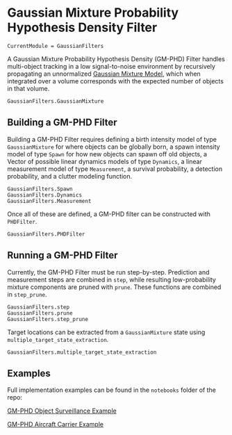 # Gaussian Mixture Probability Hypothesis Density Filter

```@meta
CurrentModule = GaussianFilters
```

A Gaussian Mixture Probability Hypothesis Density (GM-PHD) Filter handles multi-object tracking in a low signal-to-noise environment by recursively propagating an unnormalized [Gaussian Mixture Model](https://en.wikipedia.org/wiki/Mixture_model#Multivariate_Gaussian_mixture_model), which when integrated over a volume corresponds with the expected number of objects in that volume.

```@docs
GaussianFilters.GaussianMixture
```

## Building a GM-PHD Filter

Building a GM-PHD Filter requires defining a birth intensity model of type `GaussianMixture` for where objects can be globally born, a spawn intensity model of type `Spawn` for how new objects can spawn off old objects, a Vector of possible linear dynamics models of type `Dynamics`, a linear measurement model of type `Measurement`, a survival probability, a detection probability, and a clutter modeling function.

```@docs
GaussianFilters.Spawn
GaussianFilters.Dynamics
GaussianFilters.Measurement
```

Once all of these are defined, a GM-PHD filter can be constructed with `PHDFilter`.

```@docs
GaussianFilters.PHDFilter
```

## Running a GM-PHD Filter

Currently, the GM-PHD Filter must be run step-by-step. Prediction and measurement steps are combined in `step`, while resulting low-probability mixture components are pruned with `prune`. These functions are combined in `step_prune`.

```@docs
GaussianFilters.step
GaussianFilters.prune
GaussianFilters.step_prune
```
Target locations can be extracted from a `GaussianMixture` state using `multiple_target_state_extraction`.

```@docs
GaussianFilters.multiple_target_state_extraction
```

## Examples

Full implementation examples can be found in the `notebooks` folder of the repo:

[GM-PHD Object Surveillance Example](https://github.com/sisl/GaussianFilters.jl/blob/master/notebooks/GMPHD_SurveillanceExample.ipynb)

[GM-PHD Aircraft Carrier Example](https://github.com/sisl/GaussianFilters.jl/blob/master/notebooks/GMPHD_AircraftCarrierExample.ipynb)
